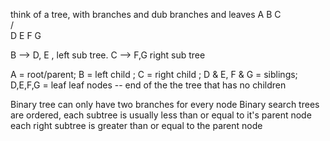 think of a tree, with branches and dub branches and leaves
                          A
                     B         C   
                    /           \
                 D    E       F    G

 B --> D, E , left sub tree. C --> F,G right sub tree

 A = root/parent;  B = left child ; C = right child ; D & E, F & G = siblings; D,E,F,G = leaf
 leaf nodes -- end of the the tree that has no children


Binary tree can only have two branches for every node
Binary search trees are ordered, each subtree is usually less than or equal to it's parent node
each right subtree is greater than or equal to the parent node

